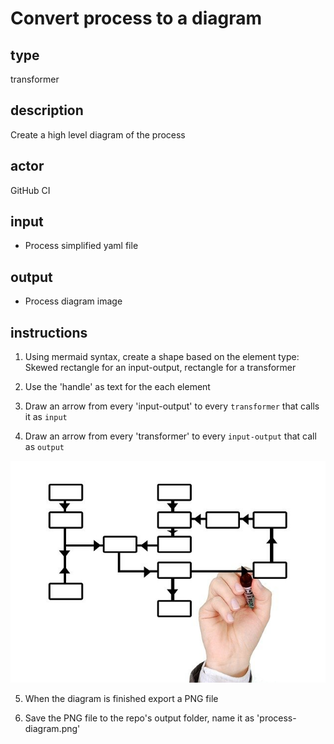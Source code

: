 # Convert process to a diagram

## type


transformer

## description


Create a high level diagram of the process

## actor


GitHub CI

## input


 - Process simplified yaml file

## output


 - Process diagram image

## instructions


1. Using mermaid syntax, create a shape based on the element type: Skewed rectangle for an input-output, rectangle for a transformer

2. Use the 'handle' as text for the each element

3. Draw an arrow from every 'input-output' to every `transformer` that calls it as `input`

4. Draw an arrow from every 'transformer' to every `input-output` that call as `output`

![Image 1 appears here](../docs/images/img1.jpg)

5. When the diagram is finished export a PNG file

6. Save the PNG file to the repo's output folder, name it as 'process-diagram.png'
